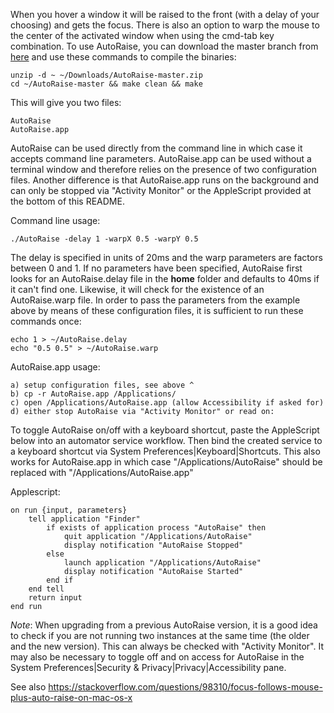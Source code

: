 When you hover a window it will be raised to the front (with a delay of your choosing) and gets the focus. There is also an
option to warp the mouse to the center of the activated window when using the cmd-tab key combination. To use AutoRaise, you
can download the master branch from [here](https://github.com/sbmpost/AutoRaise/archive/refs/heads/master.zip) and use these
commands to compile the binaries:

    unzip -d ~ ~/Downloads/AutoRaise-master.zip
    cd ~/AutoRaise-master && make clean && make

This will give you two files:

    AutoRaise
    AutoRaise.app

AutoRaise can be used directly from the command line in which case it accepts command line parameters. AutoRaise.app can be used
without a terminal window and therefore relies on the presence of two configuration files. Another difference is that AutoRaise.app
runs on the background and can only be stopped via "Activity Monitor" or the AppleScript provided at the bottom of this README.

Command line usage:

    ./AutoRaise -delay 1 -warpX 0.5 -warpY 0.5

The delay is specified in units of 20ms and the warp parameters are factors between 0 and 1. If no parameters have been specified,
AutoRaise first looks for an AutoRaise.delay file in the **home** folder and defaults to 40ms if it can't find one. Likewise,
it will check for the existence of an AutoRaise.warp file. In order to pass the parameters from the example above by means of
these configuration files, it is sufficient to run these commands once:

    echo 1 > ~/AutoRaise.delay
    echo "0.5 0.5" > ~/AutoRaise.warp

AutoRaise.app usage:

    a) setup configuration files, see above ^
    b) cp -r AutoRaise.app /Applications/
    c) open /Applications/AutoRaise.app (allow Accessibility if asked for)
    d) either stop AutoRaise via "Activity Monitor" or read on:

To toggle AutoRaise on/off with a keyboard shortcut, paste the AppleScript below into an automator service workflow. Then
bind the created service to a keyboard shortcut via System Preferences|Keyboard|Shortcuts. This also works for AutoRaise.app
in which case "/Applications/AutoRaise" should be replaced with "/Applications/AutoRaise.app"

Applescript:

    on run {input, parameters}
        tell application "Finder"
            if exists of application process "AutoRaise" then
                quit application "/Applications/AutoRaise"
                display notification "AutoRaise Stopped"
            else
                launch application "/Applications/AutoRaise"
                display notification "AutoRaise Started"
            end if
        end tell
        return input
    end run

*Note*: When upgrading from a previous AutoRaise version, it is a good idea to check if you are not running two instances
at the same time (the older and the new version). This can always be checked with "Activity Monitor". It may also be
necessary to toggle off and on access for AutoRaise in the System Preferences|Security & Privacy|Privacy|Accessibility pane. 

See also https://stackoverflow.com/questions/98310/focus-follows-mouse-plus-auto-raise-on-mac-os-x
